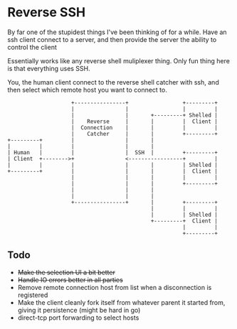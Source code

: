 # Reverse SSH
By far one of the stupidest things I've been thinking of for a while. Have an ssh client connect to a server, and then provide the server the ability to control the client


Essentially works like any reverse shell muliplexer thing. Only fun thing here is that everything uses SSH.   

You, the human client connect to the reverse shell catcher with ssh, and then select which remote host you want to connect to. 

```
                    +----------------+                 +---------+
                    |                |                 |         |
                    |                |       +---------+ Shelled |
                    |    Reverse     |       |         |  Client |
                    |  Connection    |       |         |         |
                    |    Catcher     |       |         +---------+
+---------+         |                |       |
|         |         |                |       |
| Human   |         |                |  SSH  |         +---------+
| Client  +-------->+                <-----------------+         |
|         |         |                |       |         | Shelled |
+---------+         |                |       |         |  Client |
                    |                |       |         |         |
                    |                |       |         +---------+
                    |                |       |
                    |                |       |
                    +----------------+       |         +---------+
                                             |         |         |
                                             |         | Shelled |
                                             +---------+  Client |
                                                       |         |
                                                       +---------+
```

## Todo

- ~~Make the selection UI a bit better~~
- ~~Handle IO errors better in all parties~~
- Remove remote connection host from list when a disconnection is registered
- Make the client cleanly fork itself from whatever parent it started from, giving it persistence (might be hard in go)
- direct-tcp port forwarding to select hosts
